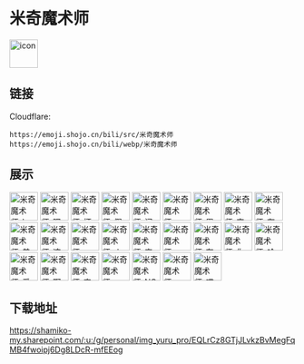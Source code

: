 # 米奇魔术师
<img src="https://emoji.shojo.cn/bili/src/米奇魔术师/icon.png" width="50" height="50" alt="icon">

## 链接
Cloudflare:
```
https://emoji.shojo.cn/bili/src/米奇魔术师
https://emoji.shojo.cn/bili/webp/米奇魔术师
```
## 展示
<img src="https://emoji.shojo.cn/bili/src/米奇魔术师/米奇魔术师-hey.png" width="50" height="50" alt="米奇魔术师-hey">
<img src="https://emoji.shojo.cn/bili/src/米奇魔术师/米奇魔术师-嘿嘿嘿.png" width="50" height="50" alt="米奇魔术师-嘿嘿嘿">
<img src="https://emoji.shojo.cn/bili/src/米奇魔术师/米奇魔术师-坏笑.png" width="50" height="50" alt="米奇魔术师-坏笑">
<img src="https://emoji.shojo.cn/bili/src/米奇魔术师/米奇魔术师-假笑.png" width="50" height="50" alt="米奇魔术师-假笑">
<img src="https://emoji.shojo.cn/bili/src/米奇魔术师/米奇魔术师-问题不大.png" width="50" height="50" alt="米奇魔术师-问题不大">
<img src="https://emoji.shojo.cn/bili/src/米奇魔术师/米奇魔术师-love.png" width="50" height="50" alt="米奇魔术师-love">
<img src="https://emoji.shojo.cn/bili/src/米奇魔术师/米奇魔术师-累了.png" width="50" height="50" alt="米奇魔术师-累了">
<img src="https://emoji.shojo.cn/bili/src/米奇魔术师/米奇魔术师-完了.png" width="50" height="50" alt="米奇魔术师-完了">
<img src="https://emoji.shojo.cn/bili/src/米奇魔术师/米奇魔术师-有人在吗.png" width="50" height="50" alt="米奇魔术师-有人在吗">
<img src="https://emoji.shojo.cn/bili/src/米奇魔术师/米奇魔术师-美味.png" width="50" height="50" alt="米奇魔术师-美味">
<img src="https://emoji.shojo.cn/bili/src/米奇魔术师/米奇魔术师-这很难评.png" width="50" height="50" alt="米奇魔术师-这很难评">
<img src="https://emoji.shojo.cn/bili/src/米奇魔术师/米奇魔术师-啊？？.png" width="50" height="50" alt="米奇魔术师-啊？？">
<img src="https://emoji.shojo.cn/bili/src/米奇魔术师/米奇魔术师-火大.png" width="50" height="50" alt="米奇魔术师-火大">
<img src="https://emoji.shojo.cn/bili/src/米奇魔术师/米奇魔术师-害怕.png" width="50" height="50" alt="米奇魔术师-害怕">
<img src="https://emoji.shojo.cn/bili/src/米奇魔术师/米奇魔术师-OMG.png" width="50" height="50" alt="米奇魔术师-OMG">
<img src="https://emoji.shojo.cn/bili/src/米奇魔术师/米奇魔术师-有瓜吃吗.png" width="50" height="50" alt="米奇魔术师-有瓜吃吗">
<img src="https://emoji.shojo.cn/bili/src/米奇魔术师/米奇魔术师-你过来啊.png" width="50" height="50" alt="米奇魔术师-你过来啊">
<img src="https://emoji.shojo.cn/bili/src/米奇魔术师/米奇魔术师-哈罗.png" width="50" height="50" alt="米奇魔术师-哈罗">
<img src="https://emoji.shojo.cn/bili/src/米奇魔术师/米奇魔术师-爱你.png" width="50" height="50" alt="米奇魔术师-爱你">
<img src="https://emoji.shojo.cn/bili/src/米奇魔术师/米奇魔术师-啊.png" width="50" height="50" alt="米奇魔术师-啊">
<img src="https://emoji.shojo.cn/bili/src/米奇魔术师/米奇魔术师-害羞.png" width="50" height="50" alt="米奇魔术师-害羞">
<img src="https://emoji.shojo.cn/bili/src/米奇魔术师/米奇魔术师-Thankyou.png" width="50" height="50" alt="米奇魔术师-Thankyou">
<img src="https://emoji.shojo.cn/bili/src/米奇魔术师/米奇魔术师-NO.png" width="50" height="50" alt="米奇魔术师-NO">
<img src="https://emoji.shojo.cn/bili/src/米奇魔术师/米奇魔术师-hhhh.png" width="50" height="50" alt="米奇魔术师-hhhh">
<img src="https://emoji.shojo.cn/bili/src/米奇魔术师/米奇魔术师-哎.png" width="50" height="50" alt="米奇魔术师-哎">

## 下载地址

https://shamiko-my.sharepoint.com/:u:/g/personal/img_yuru_pro/EQLrCz8GTjJLvkzBvMegFqMB4fwoipj6Dg8LDcR-mfEEog